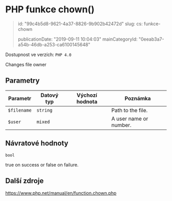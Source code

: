 PHP funkce chown()
==================

> id: "99c4b5d8-9621-4a37-8826-9b902b42472d"
> slug:
> 	cs: funkce-chown
>
> publicationDate: "2019-09-11 10:04:03"
> mainCategoryId: "0eeab3a7-a54b-46db-a253-ca6100145648"

Dostupnost ve verzích: `PHP 4.0`

Changes file owner


Parametry
--------------

| Parametr | Datový typ | Výchozí hodnota | Poznámka |
|-----|-----|-----|-----|
| `$filename` | `string` |  | Path to the file. |
| `$user` | `mixed` |  | A user name or number. |


Návratové hodnoty
----------------

`bool`

true on success or false on failure.

Další zdroje
------------

https://www.php.net/manual/en/function.chown.php
